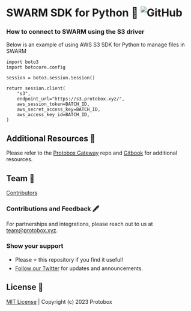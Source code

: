 # SWARM SDK for Python :honeybee: ![GitHub](https://img.shields.io/github/license/protobox-xyz/swarm-sdk?style=plastic)

### How to connect to SWARM using the S3 driver

Below is an example of using AWS S3 SDK for Python to manage files in SWARM

~~~~
import boto3
import botocore.config

session = boto3.session.Session()

return session.client(
    "s3",
    endpoint_url="https://s3.protobox.xyz/",
    aws_session_token=BATCH_ID,
    aws_secret_access_key=BATCH_ID,
    aws_access_key_id=BATCH_ID,
)
~~~~

## Additional Resources 📙
Please refer to the [Protobox Gateway](https://github.com/Protobox-xyz/protobox-gateway) repo and [Gitbook](https://docs.protobox.xyz/resources/) for additional resources.

## Team 👥
[Contributors](https://github.com/Protobox-xyz/swarm-sdk/graphs/contributors)

### Contributions and Feedback 🖋️
For partnerships and integrations, please reach out to us at team@protobox.xyz.

### Show your support
+ Please ⭐️ this repository if you find it useful!
+ [Follow our Twitter](https://twitter.com/protobox_xyz) for updates and announcements.

## License 📜
[MIT License](https://github.com/Protobox-xyz/swarm-sdk/blob/main/LICENSE) | Copyright (c) 2023 Protobox
